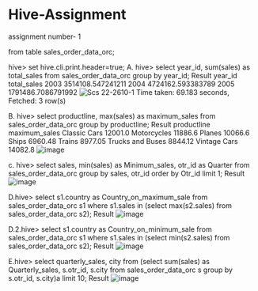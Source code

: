 # Hive-Assignment
assignment number- 1

from table sales_order_data_orc;

hive> set hive.cli.print.header=true;
A. hive> select year_id, sum(sales) as total_sales from sales_order_data_orc group by year_id;
Result
year_id	total_sales
2003	3514108.547241211
2004	4724162.593383789
2005	1791486.7086791992
![Scs 22-2610-1](https://user-images.githubusercontent.com/115145715/198038189-8442cc36-b72d-46b3-be44-782a1ab63a03.jpg)
Time taken: 69.183 seconds, Fetched: 3 row(s)

B. hive> select productline, max(sales) as maximum_sales from sales_order_data_orc group by productline;
Result
productline	maximum_sales
Classic Cars	12001.0
Motorcycles	11886.6
Planes	10066.6
Ships	6960.48
Trains	8977.05
Trucks and Buses	8844.12
Vintage Cars	14082.8
![image](https://user-images.githubusercontent.com/115145715/198043740-7fb15fad-e7f4-4420-bc5a-e0899caaa24b.png)

c. hive> select sales, min(sales) as Minimum_sales, otr_id as Quarter from sales_order_data_orc group by sales, otr_id order by Otr_id limit 1;
Result
![image](https://user-images.githubusercontent.com/115145715/198054624-f7c55d98-2293-4139-afda-e4dbe2c17091.png)

D.hive> select s1.country as Country_on_maximum_sale from sales_order_data_orc s1 where s1.sales in (select max(s2.sales) from sales_order_data_orc s2);
Result
![image](https://user-images.githubusercontent.com/115145715/198056908-15004436-de4e-47e0-bbfa-6b80d90b6815.png)

D.2.hive> select s1.country as Country_on_minimum_sale from sales_order_data_orc s1 where s1.sales in (select min(s2.sales) from sales_order_data_orc s2);
Result
![image](https://user-images.githubusercontent.com/115145715/198058115-cc4c3464-e6cf-4b8f-b5e0-43cd3ae0fbc6.png)

E.hive> select quarterly_sales, city from (select sum(sales) as Quarterly_sales, s.otr_id, s.city from sales_order_data_orc s group by s.otr_id, s.city)a limit 10; 
Result
![image](https://user-images.githubusercontent.com/115145715/198059923-0dee914a-fe13-4bc4-8d85-99cfd0cd3a17.png)




